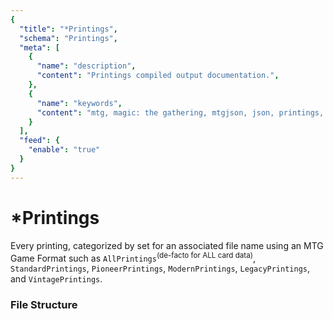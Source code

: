 ```yaml
---
{
  "title": "*Printings",
  "schema": "Printings",
  "meta": [
    {
      "name": "description",
      "content": "Printings compiled output documentation.",
    },
    {
      "name": "keywords",
      "content": "mtg, magic: the gathering, mtgjson, json, printings, all printings, standard printings, pioneer printings, modern printings, legacy printings, vintage printings",
    }
  ],
  "feed": {
    "enable": "true"
  }
}
---
```


# *Printings

Every printing, categorized by set for an associated file name using an MTG Game Format such as `AllPrintings`<sup>(de-facto for ALL card data)</sup>, `StandardPrintings`, `PioneerPrintings`, `ModernPrintings`, `LegacyPrintings`, and `VintagePrintings`.

### File Structure

<Documentation/>
